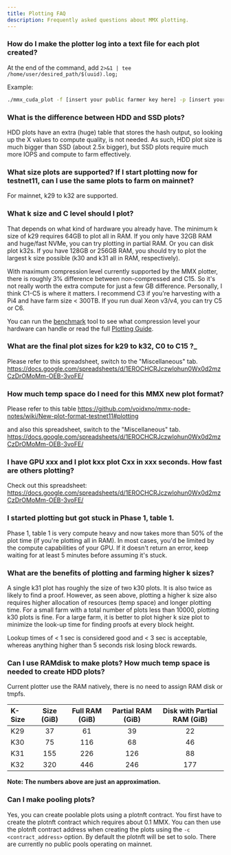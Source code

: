 ```yaml
---
title: Plotting FAQ
description: Frequently asked questions about MMX plotting.
---
```


### How do I make the plotter log into a text file for each plot created?
At the end of the command, add `2>&1 | tee /home/user/desired_path/$(uuid).log;`

Example:
```bash frame="none"
./mmx_cuda_plot -f [insert your public farmer key here] -p [insert your pool key here]  -t /mnt/NVME/Temp/ -2 /mnt/ramdisk/ -d /mnt/NVME/Temp/ -C 3 -S 2  -n 18 2>&1 | tee /home/user/desired_path/(filename).log;
```

### What is the difference between HDD and SSD plots?
HDD plots have an extra (huge) table that stores the hash output, so looking up the X values to compute quality, is not needed. As such, HDD plot size is much bigger than SSD (about 2.5x bigger), but SSD plots require much more IOPS and compute to farm effectively.

### What size plots are supported? If I start plotting now for testnet11, can I use the same plots to farm on mainnet?
For mainnet, k29 to k32 are supported.

### What k size and C level should I plot?

That depends on what kind of hardware you already have. The minimum k size of k29 requires 64GB to plot all in RAM. If you only have 32GB RAM and huge/fast NVMe, you can try plotting in partial RAM. Or you can disk plot k32s.
If you have 128GB or 256GB RAM, you should try to plot the largest k size possible (k30 and k31 all in RAM, respectively).

With maximum compression level currently supported by the MMX plotter, there is roughly 3% difference between non-compressed and C15. So it's not really worth the extra compute for just a few GB difference. Personally, I think C1-C5 is where it matters. I recommend C3 if you're harvesting with a Pi4 and have farm size < 300TB. If you run dual Xeon v3/v4, you can try C5 or C6.

You can run the [benchmark](/guides/mmx-plotter/#benchmark) tool to see what compression level your hardware can handle or read the full [Plotting Guide](/guides/mmx-plotter/).

### What are the final plot sizes for k29 to k32, C0 to C15 ?_
Please refer to this spreadsheet, switch to the "Miscellaneous" tab.
https://docs.google.com/spreadsheets/d/1EROCHCRJczwlohun0Wx0d2mzCzDrOMoMm-OEB-3voFE/

### How much temp space do I need for this MMX new plot format?
Please refer to this table
https://github.com/voidxno/mmx-node-notes/wiki/New-plot-format-testnet11#plotting

and also this spreadsheet, switch to the "Miscellaneous" tab.
https://docs.google.com/spreadsheets/d/1EROCHCRJczwlohun0Wx0d2mzCzDrOMoMm-OEB-3voFE/

### I have GPU xxx and I plot kxx plot Cxx in xxx seconds. How fast are others plotting?
Check out this spreadsheet:
https://docs.google.com/spreadsheets/d/1EROCHCRJczwlohun0Wx0d2mzCzDrOMoMm-OEB-3voFE/

### I started plotting but got stuck in Phase 1, table 1.
Phase 1, table 1 is very compute heavy and now takes more than 50% of the plot time (if you're plotting all in RAM). In most cases, you'd be limited by the compute capabilities of your GPU. If it doesn't return an error, keep waiting for at least 5 minutes before assuming it's stuck.

### What are the benefits of plotting and farming higher k sizes?
A single k31 plot has roughly the size of two k30 plots. It is also twice as likely to find a proof. However, as seen above, plotting a higher k size also requires higher allocation of resources (temp space) and longer plotting time. For a small farm with a total number of plots less than 10000, plotting k30 plots is fine. For a large farm, it is better to plot higher k size plot to minimize the look-up time for finding proofs at every block height.

Lookup times of < 1 sec is considered good and  < 3 sec is acceptable, whereas anything higher than 5 seconds risk losing block rewards.

### Can I use RAMdisk to make plots? How much temp space is needed to create HDD plots?
Current plotter use the RAM natively, there is no need to assign RAM disk or tmpfs.

| K-Size | Size (GiB) | Full RAM (GiB) | Partial RAM (GiB) | Disk with Partial RAM (GiB) |
|:-------|:----------:|:--------------:|:-----------------:|:---------------:|
| K29  |  37    |      61    |       39      |      22     |
| K30  |  75    |     116    |       68      |      46     |
| K31  |  155   |     226    |      126      |      88     |
| K32  |  320   |     446    |      246      |     177     |

**Note: The numbers above are just an approximation.**

### Can I make pooling plots?
Yes, you can create poolable plots using a plotnft contract. You first have to create the plotnft contract which requires about 0.1 MMX. You can then use the plotnft contract address when creating the plots using the `-c <contract_address>` option. By default the plotnft will be set to solo. There are currently no public pools operating on mainnet.
